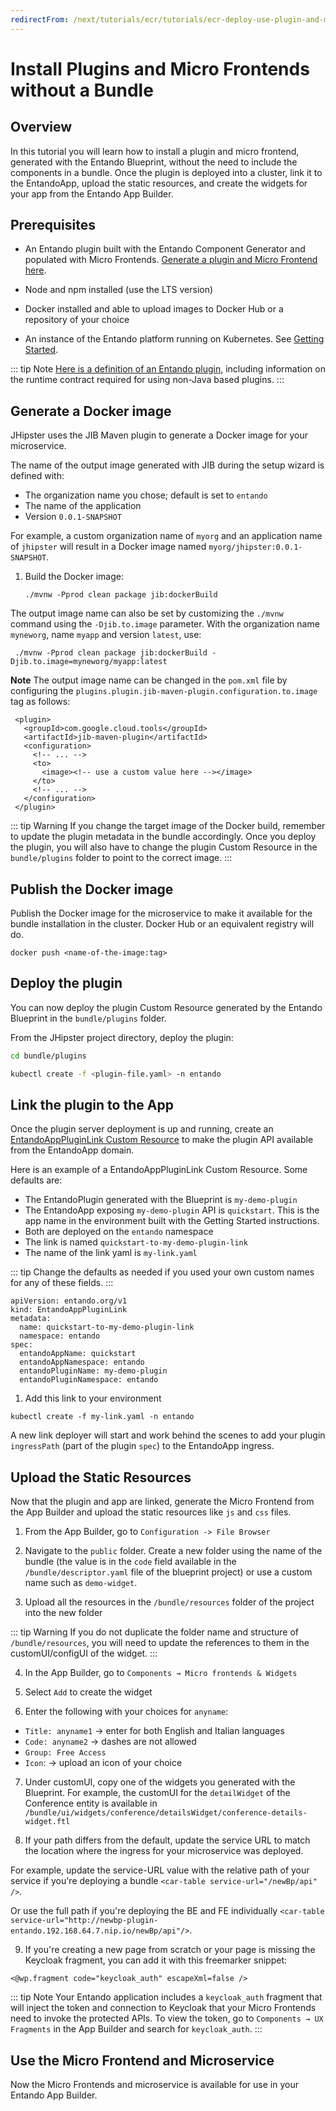 ```yaml
---
redirectFrom: /next/tutorials/ecr/tutorials/ecr-deploy-use-plugin-and-mfe-without-bundle.html
---
```

# Install Plugins and Micro Frontends without a Bundle

## Overview

In this tutorial you will learn how to install a plugin and micro frontend, generated with the Entando Blueprint, without the need to include the components in a bundle. Once the plugin is deployed into a cluster, link it to the EntandoApp, upload the static resources, and create the widgets for your app from the Entando App Builder.

## Prerequisites

-   An Entando plugin built with the Entando Component Generator and populated with Micro 
Frontends. [Generate a plugin and Micro Frontend here](../ms/generate-microservices-and-micro-frontends.md). 

-   Node and npm installed (use the LTS version)

-   Docker installed and able to upload images to Docker Hub or a repository of your choice

-   An instance of the Entando platform running on Kubernetes. See [Getting Started](../../../docs/getting-started/README.md).

::: tip Note
[Here is a definition of an Entando plugin](../../../docs/curate-share/ecr-bundle-details.md#plugin), including information on the runtime contract required for using non-Java based plugins.
:::


## Generate a Docker image 

JHipster uses the JIB Maven plugin to generate a Docker image for your
microservice.

The name of the output image generated with JIB during the setup wizard is defined with:
- The organization name you chose; default is set to `entando`
- The name of the application
- Version `0.0.1-SNAPSHOT`

For example, a custom organization name of `myorg` and an application name of `jhipster` will result in a Docker image named `myorg/jhipster:0.0.1-SNAPSHOT`.

1. Build the Docker image:
    ```
    ./mvnw -Pprod clean package jib:dockerBuild
    ```



The output image name can also be set by customizing the `./mvnw` command using the `-Djib.to.image` parameter. With the organization name `myneworg`, name `myapp` and version `latest`, use:
```
 ./mvnw -Pprod clean package jib:dockerBuild -Djib.to.image=myneworg/myapp:latest
```

**Note**
The output image name can be changed in the `pom.xml` file by configuring the `plugins.plugin.jib-maven-plugin.configuration.to.image` tag as follows:
```
 <plugin>
   <groupId>com.google.cloud.tools</groupId>
   <artifactId>jib-maven-plugin</artifactId>
   <configuration>
     <!-- ... -->
     <to>
       <image><!-- use a custom value here --></image>
     </to>
     <!-- ... -->
   </configuration>
 </plugin>
```



::: tip Warning
If you change the target image of the Docker build, remember to update
the plugin metadata in the bundle accordingly. Once you deploy the plugin, you will also have to change the plugin Custom Resource in the `bundle/plugins` folder to point to the correct image.
:::

## Publish the Docker image 

Publish the Docker image for the microservice to make it
available for the bundle installation in the cluster. Docker Hub or an equivalent registry will do.

    docker push <name-of-the-image:tag>

## Deploy the plugin 

 You can now deploy the plugin Custom Resource generated by the Entando Blueprint in the `bundle/plugins` folder.

From the JHipster project directory, deploy the plugin:

``` bash
cd bundle/plugins

kubectl create -f <plugin-file.yaml> -n entando
```

## Link the plugin to the App

Once the plugin server deployment is up and running, create an [EntandoAppPluginLink Custom Resource](../../../docs/consume-an-app/custom-resources.md)
to make the plugin API available from the EntandoApp domain.

Here is an example of a EntandoAppPluginLink Custom Resource. Some defaults are:
- The EntandoPlugin generated with the Blueprint is `my-demo-plugin`
- The EntandoApp exposing `my-demo-plugin` API is `quickstart`. This is the app name in the environment built with the Getting Started instructions.
- Both are deployed on the `entando` namespace
- The link is named `quickstart-to-my-demo-plugin-link`
- The name of the link yaml is `my-link.yaml`

::: tip 
Change the defaults as needed if you used your own custom names for any of these fields.
:::

```
apiVersion: entando.org/v1
kind: EntandoAppPluginLink
metadata:
  name: quickstart-to-my-demo-plugin-link
  namespace: entando
spec:
  entandoAppName: quickstart
  entandoAppNamespace: entando
  entandoPluginName: my-demo-plugin
  entandoPluginNamespace: entando
```

1. Add this link to your environment
```
kubectl create -f my-link.yaml -n entando
```

A new link deployer will start and work behind the scenes to add your plugin `ingressPath` (part of the plugin `spec`) to the EntandoApp ingress.

## Upload the Static Resources 

Now that the plugin and app are linked, generate the Micro Frontend from the App Builder
and upload the static resources like `js` and `css` files.

1. From the App Builder, go to `Configuration -> File Browser` 
2. Navigate to the `public` folder. Create a new folder using the name of the bundle (the value is in the `code` field available in the `/bundle/descriptor.yaml` file of the blueprint project) or use a custom name such as `demo-widget`.

3. Upload all the resources in the `/bundle/resources` folder of the project into the new folder

::: tip Warning
If you do not duplicate the folder name and structure of `/bundle/resources`, you will need to update the references to them in the customUI/configUI of the widget.
:::

4. In the App Builder, go to `Components → Micro frontends & Widgets`  

5. Select `Add` to create the widget

6. Enter the following with your choices for `anyname`:
- `Title: anyname1` → enter for both English and Italian languages
- `Code: anyname2` → dashes are not allowed
- `Group: Free Access`
- `Icon`:  → upload an icon of your choice

7. Under customUI, copy one of the widgets you generated with the Blueprint.
For example, the customUI for the `detailWidget` of the Conference entity is available in
`/bundle/ui/widgets/conference/detailsWidget/conference-details-widget.ftl`

8. If your path differs from the default, update the service URL to match the location where the ingress for your microservice was deployed. 

For example, update the service-URL value with the relative path of your service if you're deploying a bundle `<car-table service-url="/newBp/api"  />`.
	
Or use the full path if you're deploying the BE and FE individually
`<car-table service-url="http://newbp-plugin-entando.192.168.64.7.nip.io/newBp/api"/>`.

9. If you're creating a new page from scratch or your page is missing the Keycloak fragment, you can add it with this freemarker snippet:

```
<@wp.fragment code="keycloak_auth" escapeXml=false />
```
::: tip Note
Your Entando application includes a `keycloak_auth` fragment that will inject the token
and connection to Keycloak that your Micro Frontends need to invoke the protected APIs. To view the token, go to `Components → UX Fragments` in the App Builder and search for `keycloak_auth`.
:::

## Use the Micro Frontend and Microservice

Now the Micro Frontends and microservice is available for use in your Entando App Builder.
